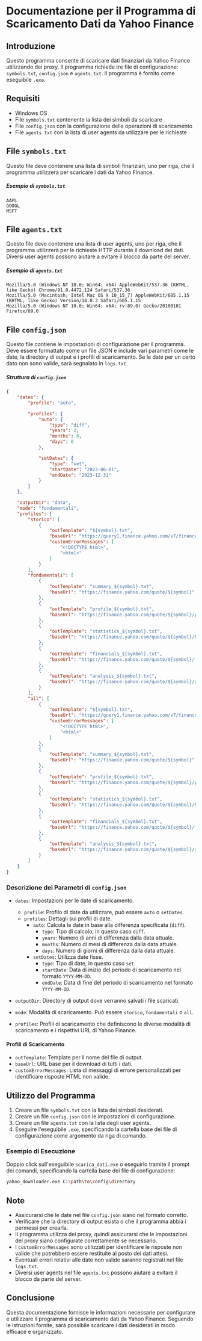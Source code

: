 # Documentazione per il Programma di Scaricamento Dati da Yahoo Finance

## Introduzione
Questo programma consente di scaricare dati finanziari da Yahoo Finance utilizzando dei proxy. Il programma richiede tre file di configurazione: `symbols.txt`, `config.json` e `agents.txt`. Il programma è fornito come eseguibile `.exe`.

## Requisiti
- Windows OS
- File `symbols.txt` contenente la lista dei simboli da scaricare
- File `config.json` con la configurazione delle operazioni di scaricamento
- File `agents.txt` con la lista di user agents da utilizzare per le richieste

## File `symbols.txt`
Questo file deve contenere una lista di simboli finanziari, uno per riga, che il programma utilizzerà per scaricare i dati da Yahoo Finance.

##### Esempio di `symbols.txt`
```
AAPL
GOOGL
MSFT
```

## File `agents.txt`
Questo file deve contenere una lista di user agents, uno per riga, che il programma utilizzerà per le richieste HTTP durante il download dei dati. Diversi user agents possono aiutare a evitare il blocco da parte del server.

##### Esempio di `agents.txt`
```
Mozilla/5.0 (Windows NT 10.0; Win64; x64) AppleWebKit/537.36 (KHTML, like Gecko) Chrome/91.0.4472.124 Safari/537.36
Mozilla/5.0 (Macintosh; Intel Mac OS X 10_15_7) AppleWebKit/605.1.15 (KHTML, like Gecko) Version/14.0.3 Safari/605.1.15
Mozilla/5.0 (Windows NT 10.0; Win64; x64; rv:89.0) Gecko/20100101 Firefox/89.0
```

## File `config.json`
Questo file contiene le impostazioni di configurazione per il programma. Deve essere formattato come un file JSON e include vari parametri come le date, la directory di output e i profili di scaricamento. Se le date per un certo dato non sono valide, sarà segnalato in `logs.txt`.

##### Struttura di `config.json`
```json
{
    "dates": {
        "profile": "auto",

        "profiles": {
            "auto": {
                "type": "diff",
                "years": 2,
                "months": 6,
                "days": 0
            },

            "setDates": {
                "type": "set",
                "startDate": "2023-06-01",
                "endDate": "2023-12-31"
            }
        }
    },

    "outputDir": "data",
    "mode": "fondamentali",
    "profiles": {
        "storico": [
            {
                "outTemplate": "${symbol}.txt",
                "baseUrl": "https://query1.finance.yahoo.com/v7/finance/download/${symbol}?period1=${START_DATE}&period2=${END_DATE}&interval=1d&events=history&includeAdjustedClose=true",
                "customErrorMessages": [
                    "<!DOCTYPE html>",
                    "<html>"
                ]
            }
        ],
        "fondamentali": [
            {
                "outTemplate": "summary_${symbol}.txt",
                "baseUrl": "https://finance.yahoo.com/quote/${symbol}"
            },
            {
                "outTemplate": "profile_${symbol}.txt",
                "baseUrl": "https://finance.yahoo.com/quote/${symbol}/profile"
            },
            {
                "outTemplate": "statistics_${symbol}.txt",
                "baseUrl": "https://finance.yahoo.com/quote/${symbol}/key-statistics"
            },
            {
                "outTemplate": "financials_${symbol}.txt",
                "baseUrl": "https://finance.yahoo.com/quote/${symbol}/financials"
            },
            {
                "outTemplate": "analysis_${symbol}.txt",
                "baseUrl": "https://finance.yahoo.com/quote/${symbol}/analysis"
            }
        ],
        "all": [
            {
                "outTemplate": "${symbol}.txt",
                "baseUrl": "https://query1.finance.yahoo.com/v7/finance/download/${symbol}?period1=${START_DATE}&period2=${END_DATE}&interval=1d&events=history&includeAdjustedClose=true",
                "customErrorMessages": [
                    "<!DOCTYPE html>",
                    "<html>"
                ]
            },
            {
                "outTemplate": "summary_${symbol}.txt",
                "baseUrl": "https://finance.yahoo.com/quote/${symbol}"
            },
            {
                "outTemplate": "profile_${symbol}.txt",
                "baseUrl": "https://finance.yahoo.com/quote/${symbol}/profile"
            },
            {
                "outTemplate": "statistics_${symbol}.txt",
                "baseUrl": "https://finance.yahoo.com/quote/${symbol}/key-statistics"
            },
            {
                "outTemplate": "financials_${symbol}.txt",
                "baseUrl": "https://finance.yahoo.com/quote/${symbol}/financials"
            },
            {
                "outTemplate": "analysis_${symbol}.txt",
                "baseUrl": "https://finance.yahoo.com/quote/${symbol}/analysis"
            }
        ]
    }
}
```

### Descrizione dei Parametri di `config.json`
- `dates`: Impostazioni per le date di scaricamento.
  - `profile`: Profilo di date da utilizzare, può essere `auto` o `setDates`.
  - `profiles`: Dettagli sui profili di date.
    - `auto`: Calcola le date in base alla differenza specificata (`diff`).
      - `type`: Tipo di calcolo, in questo caso `diff`.
      - `years`: Numero di anni di differenza dalla data attuale.
      - `months`: Numero di mesi di differenza dalla data attuale.
      - `days`: Numero di giorni di differenza dalla data attuale.
    - `setDates`: Utilizza date fisse.
      - `type`: Tipo di date, in questo caso `set`.
      - `startDate`: Data di inizio del periodo di scaricamento nel formato `YYYY-MM-DD`.
      - `endDate`: Data di fine del periodo di scaricamento nel formato `YYYY-MM-DD`.

- `outputDir`: Directory di output dove verranno salvati i file scaricati.
- `mode`: Modalità di scaricamento. Può essere `storico`, `fondamentali` o `all`.
- `profiles`: Profili di scaricamento che definiscono le diverse modalità di scaricamento e i rispettivi URL di Yahoo Finance.

#### Profili di Scaricamento
- `outTemplate`: Template per il nome del file di output.
- `baseUrl`: URL base per il download di tutti i dati.
- `customErrorMessages`: Lista di messaggi di errore personalizzati per identificare risposte HTML non valide.

## Utilizzo del Programma
1. Creare un file `symbols.txt` con la lista dei simboli desiderati.
2. Creare un file `config.json` con le impostazioni di configurazione.
3. Creare un file `agents.txt` con la lista degli user agents.
4. Eseguire l'eseguibile `.exe`, specificando la cartella base dei file di configurazione come argomento da riga di comando.

### Esempio di Esecuzione
Doppio click sull'eseguibile `scarica_dati.exe` o eseguirlo tramite il prompt dei comandi, specificando la cartella base dei file di configurazione:
```bash
yahoo_downloader.exe C:\path\to\config\directory
```

## Note
- Assicurarsi che le date nel file `config.json` siano nel formato corretto.
- Verificare che la directory di output esista o che il programma abbia i permessi per crearla.
- Il programma utilizza dei proxy, quindi assicurarsi che le impostazioni del proxy siano configurate correttamente se necessario.
- I `customErrorMessages` sono utilizzati per identificare le risposte non valide che potrebbero essere restituite al posto dei dati attesi.
- Eventuali errori relativi alle date non valide saranno registrati nel file `logs.txt`.
- Diversi user agents nel file `agents.txt` possono aiutare a evitare il blocco da parte del server.

## Conclusione
Questa documentazione fornisce le informazioni necessarie per configurare e utilizzare il programma di scaricamento dati da Yahoo Finance. Seguendo le istruzioni fornite, sarà possibile scaricare i dati desiderati in modo efficace e organizzato.